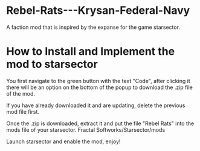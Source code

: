 # Rebel-Rats---Krysan-Federal-Navy
 A faction mod that is inspired by the expanse for the game starsector.

# How to Install and Implement the mod to starsector
You first navigate to the green button with the text "Code", after clicking it there will be an option on the bottom 
of the popup to download the .zip file of the mod. 

If you have already downloaded it and are updating, delete the previous mod file first.

Once the .zip is downloaded, extract it and put the file "Rebel Rats" into the mods file of your starsector.
Fractal Softworks/Starsector/mods

Launch starsector and enable the mod, enjoy!
